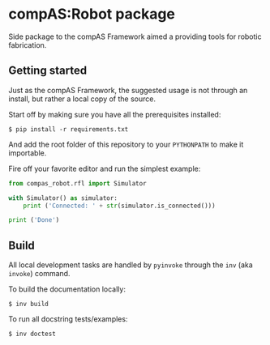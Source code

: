 # compAS:Robot package

Side package to the compAS Framework aimed a providing tools for robotic fabrication.

## Getting started

Just as the compAS Framework, the suggested usage is not through an install, but rather a local
copy of the source.

Start off by making sure you have all the prerequisites installed:

    $ pip install -r requirements.txt

And add the root folder of this repository to your `PYTHONPATH` to make it importable.

Fire off your favorite editor and run the simplest example:

```python
from compas_robot.rfl import Simulator

with Simulator() as simulator:
    print ('Connected: ' + str(simulator.is_connected()))

print ('Done')

```


## Build

All local development tasks are handled by `pyinvoke` through the `inv` (aka `invoke`) command.

To build the documentation locally:

    $ inv build

To run all docstring tests/examples:

    $ inv doctest
